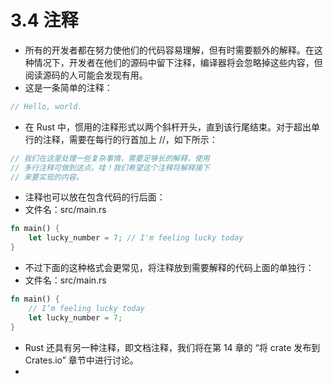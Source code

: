 # 3.4 注释
- 所有的开发者都在努力使他们的代码容易理解，但有时需要额外的解释。在这种情况下，开发者在他们的源码中留下注释，编译器将会忽略掉这些内容，但阅读源码的人可能会发现有用。
- 这是一条简单的注释：
```rust
// Hello, world.
```
- 在 Rust 中，惯用的注释形式以两个斜杆开头，直到该行尾结束。对于超出单行的注释，需要在每行的行首加上 //，如下所示：
```rust
// 我们在这里处理一些复杂事情，需要足够长的解释，使用
// 多行注释可做到这点。哇！我们希望这个注释将解释接下
// 来要实现的内容。
```

- 注释也可以放在包含代码的行后面：
- 文件名：src/main.rs
```rust
fn main() {
    let lucky_number = 7; // I'm feeling lucky today
}
```
- 不过下面的这种格式会更常见，将注释放到需要解释的代码上面的单独行：
- 文件名：src/main.rs
```rust
fn main() {
    // I’m feeling lucky today
    let lucky_number = 7;
}
```
- Rust 还具有另一种注释，即文档注释，我们将在第 14 章的 “将 crate 发布到 Crates.io” 章节中进行讨论。
- 
